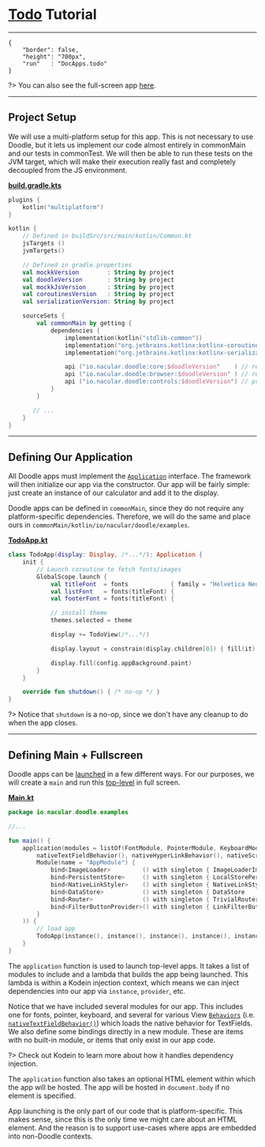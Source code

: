 # [Todo](https://github.com/nacular/doodle-tutorials/tree/master/Todo) Tutorial
----


```doodle
{
    "border": false,
    "height": "700px",
    "run"   : "DocApps.todo"
}
```

?> You can also see the full-screen app [here](https://nacular.github.io/doodle-tutorials/todo).

--- 

## Project Setup

We will use a multi-platform setup for this app. This is not necessary to use Doodle, but it lets us implement our code almost
entirely in commonMain and our tests in commonTest. We will then be able to run these tests on the JVM target, which will
make their execution really fast and completely decoupled from the JS environment.

[**build.gradle.kts**](https://github.com/nacular/doodle-tutorials/blob/master/Todo/build.gradle.kts)

```kotlin
plugins {
    kotlin("multiplatform")
}

kotlin {
    // Defined in buildSrc/src/main/kotlin/Common.kt
    jsTargets ()
    jvmTargets()

    // Defined in gradle.properties
    val mockkVersion        : String by project
    val doodleVersion       : String by project
    val mockkJsVersion      : String by project
    val coroutinesVersion   : String by project
    val serializationVersion: String by project

    sourceSets {
        val commonMain by getting {
            dependencies {
                implementation(kotlin("stdlib-common"))
                implementation("org.jetbrains.kotlinx:kotlinx-coroutines-core-common:$coroutinesVersion") // async font, image loading
                implementation("org.jetbrains.kotlinx:kotlinx-serialization-json:$serializationVersion" ) // task persistence

                api ("io.nacular.doodle:core:$doodleVersion"    ) // required for Doodle
                api ("io.nacular.doodle:browser:$doodleVersion" ) // required for Doodle in the browser
                api ("io.nacular.doodle:controls:$doodleVersion") // provides things like buttons and panels
            }
        }

       // ...
    }
}
```

---

## Defining Our Application

All Doodle apps must implement the [`Application`](https://github.com/nacular/doodle/blob/master/Core/src/commonMain/kotlin/io/nacular/doodle/application/Application.kt#L4)
interface. The framework will then initialize our app via the constructor. Our app will be fairly simple: just create
an instance of our calculator and add it to the display.

Doodle apps can be defined in `commonMain`, since they do not require any platform-specific dependencies. Therefore, we will do
the same and place ours in `commonMain/kotlin/io/nacular/doodle/examples`.

[**TodoApp.kt**](https://github.com/nacular/doodle-tutorials/blob/master/Todo/src/commonMain/kotlin/io/nacular/doodle/examples/TodoApp.kt#L11)

```kotlin
class TodoApp(display: Display, /*...*/): Application {
    init {
        // Launch coroutine to fetch fonts/images
        GlobalScope.launch {
            val titleFont  = fonts            { family = "Helvetica Neue"; size = 100; weight = 100 }
            val listFont   = fonts(titleFont) {                            size =  24               }
            val footerFont = fonts(titleFont) {                            size =  10               }

            // install theme
            themes.selected = theme

            display += TodoView(/*...*/)

            display.layout = constrain(display.children[0]) { fill(it) }

            display.fill(config.appBackground.paint)
        }
    }

    override fun shutdown() { /* no-op */ }
}
```

?> Notice that `shutdown` is a no-op, since we don't have any cleanup to do when the app closes.

---

## Defining Main + Fullscreen

Doodle apps can be [launched](https://nacular.github.io/doodle/#/applications) in a few different ways.
For our purposes, we will create a `main` and run this [top-level](https://nacular.github.io/doodle/#/applications?id=top-level-apps) in full screen.

[**Main.kt**](https://github.com/nacular/doodle-tutorials/blob/master/Todo/src/jsMain/kotlin/io/nacular/doodle/examples/Main.kt#L12)

```kotlin
package io.nacular.doodle.examples

//...

fun main() {
    application(modules = listOf(FontModule, PointerModule, KeyboardModule, basicLabelBehavior(),
        nativeTextFieldBehavior(), nativeHyperLinkBehavior(), nativeScrollPanelBehavior(smoothScrolling = true),
        Module(name = "AppModule") {
            bind<ImageLoader>         () with singleton { ImageLoaderImpl         (instance(), instance()            ) }
            bind<PersistentStore>     () with singleton { LocalStorePersistence   (                                  ) }
            bind<NativeLinkStyler>    () with singleton { NativeLinkStylerImpl    (instance()                        ) }
            bind<DataStore>           () with singleton { DataStore               (instance()                        ) }
            bind<Router>              () with singleton { TrivialRouter           (window                            ) }
            bind<FilterButtonProvider>() with singleton { LinkFilterButtonProvider(instance(), instance(), instance()) }
        }
    )) {
        // load app
        TodoApp(instance(), instance(), instance(), instance(), instance(), instance(), instance(), instance(), instance(), instance())
    }
}
```

The `application` function is used to launch top-level apps. It takes a list of modules to include and a lambda that builds the
app being launched. This lambda is within a Kodein injection context, which means we can inject dependencies into our app via
`instance`, `provider`, etc.

Notice that we have included several modules for our app. This includes one for fonts, pointer, keyboard, and several for various
View [`Behaviors`](https://github.com/nacular/doodle/blob/master/Core/src/commonMain/kotlin/io/nacular/doodle/core/Behavior.kt#L7) 
(i.e. [`nativeTextFieldBehavior()`](https://github.com/nacular/doodle/blob/master/Browser/src/jsMain/kotlin/io/nacular/doodle/theme/native/NativeTheme.kt#L108)) 
which loads the native behavior for TextFields. We also define some bindings
directly in a new module. These are items with no built-in module, or items that only exist in our app code. 

?> Check out Kodein to learn more about how it handles dependency injection.

The `application` function also takes an optional HTML element within which the app will be hosted. The app will be hosted in
`document.body` if no element is specified.

App launching is the only part of our code that is platform-specific. This makes sense, since this is the only time we might care
about an HTML element. And the reason is to support use-cases where apps are embedded into non-Doodle contexts.

